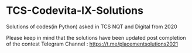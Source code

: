 # TCS-Codevita-IX-Solutions
Solutions of codes(in Python) asked in TCS NQT and Digital from 2020 					
									
									
									
									
Please keep in mind that the solutions have been updated post completion of the contest
Telegram Channel : https://t.me/placementsolutions2021 
